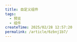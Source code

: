 ```yaml
---
title: 自定义组件
tags:
  - 预览
  - 组件
createTime: 2025/02/28 12:57:20
permalink: /article/6zbnj1b7/
---
```


<CustomComponent />
